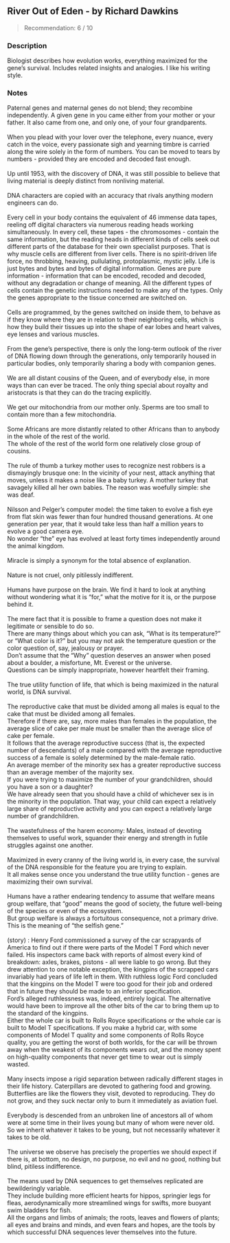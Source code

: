 ## River Out of Eden - by Richard Dawkins
> Recommendation: 6 / 10
    
### Description
Biologist describes how evolution works, everything maximized for the gene’s survival. Includes related insights and analogies. I like his writing style.
    
### Notes
Paternal genes and maternal genes do not blend; they recombine independently. A given gene in you came either from your mother or your father. It also came from one, and only one, of your four grandparents.<br>
<br>
When you plead with your lover over the telephone, every nuance, every catch in the voice, every passionate sigh and yearning timbre is carried along the wire solely in the form of numbers. You can be moved to tears by numbers - provided they are encoded and decoded fast enough.<br>
<br>
Up until 1953, with the discovery of DNA, it was still possible to believe that living material is deeply distinct from nonliving material.<br>
<br>
DNA characters are copied with an accuracy that rivals anything modern engineers can do.<br>
<br>
Every cell in your body contains the equivalent of 46 immense data tapes, reeling off digital characters via numerous reading heads working simultaneously. In every cell, these tapes - the chromosomes - contain the same information, but the reading heads in different kinds of cells seek out different parts of the database for their own specialist purposes. That is why muscle cells are different from liver cells. There is no spirit-driven life force, no throbbing, heaving, pullulating, protoplasmic, mystic jelly. Life is just bytes and bytes and bytes of digital information. Genes are pure information - information that can be encoded, recoded and decoded, without any degradation or change of meaning. All the different types of cells contain the genetic instructions needed to make any of the types. Only the genes appropriate to the tissue concerned are switched on.<br>
<br>
Cells are programmed, by the genes switched on inside them, to behave as if they know where they are in relation to their neighboring cells, which is how they build their tissues up into the shape of ear lobes and heart valves, eye lenses and various muscles.<br>
<br>
From the gene’s perspective, there is only the long-term outlook of the river of DNA flowing down through the generations, only temporarily housed in particular bodies, only temporarily sharing a body with companion genes.<br>
<br>
We are all distant cousins of the Queen, and of everybody else, in more ways than can ever be traced. The only thing special about royalty and aristocrats is that they can do the tracing explicitly.<br>
<br>
We get our mitochondria from our mother only. Sperms are too small to contain more than a few mitochondria.<br>
<br>
Some Africans are more distantly related to other Africans than to anybody in the whole of the rest of the world.<br>
The whole of the rest of the world form one relatively close group of cousins.<br>
<br>
The rule of thumb a turkey mother uses to recognize nest robbers is a dismayingly brusque one: In the vicinity of your nest, attack anything that moves, unless it makes a noise like a baby turkey. A mother turkey that savagely killed all her own babies. The reason was woefully simple: she was deaf.<br>
<br>
Nilsson and Pelger’s computer model: the time taken to evolve a fish eye from flat skin was fewer than four hundred thousand generations.  At one generation per year, that it would take less than half a million years to evolve a good camera eye.<br>
No wonder “the” eye has evolved at least forty times independently around the animal kingdom.<br>
<br>
Miracle is simply a synonym for the total absence of explanation.<br>
<br>
Nature is not cruel, only pitilessly indifferent.<br>
<br>
Humans have purpose on the brain. We find it hard to look at anything without wondering what it is “for,” what the motive for it is, or the purpose behind it.<br>
<br>
The mere fact that it is possible to frame a question does not make it legitimate or sensible to do so.<br>
There are many things about which you can ask, “What is its temperature?” or “What color is it?” but you may not ask the temperature question or the color question of, say, jealousy or prayer.<br>
Don’t assume that the “Why” question deserves an answer when posed about a boulder, a misfortune, Mt. Everest or the universe.<br>
Questions can be simply inappropriate, however heartfelt their framing.<br>
<br>
The true utility function of life, that which is being maximized in the natural world, is DNA survival.<br>
<br>
The reproductive cake that must be divided among all males is equal to the cake that must be divided among all females.<br>
Therefore if there are, say, more males than females in the population, the average slice of cake per male must be smaller than the average slice of cake per female.<br>
It follows that the average reproductive success (that is, the expected number of descendants) of a male compared with the average reproductive success of a female is solely determined by the male-female ratio.<br>
An average member of the minority sex has a greater reproductive success than an average member of the majority sex.<br>
If you were trying to maximize the number of your grandchildren, should you have a son or a daughter?<br>
We have already seen that you should have a child of whichever sex is in the minority in the population. That way, your child can expect a relatively large share of reproductive activity and you can expect a relatively large number of grandchildren.<br>
<br>
The wastefulness of the harem economy: Males, instead of devoting themselves to useful work, squander their energy and strength in futile struggles against one another.<br>
<br>
Maximized in every cranny of the living world is, in every case, the survival of the DNA responsible for the feature you are trying to explain.<br>
It all makes sense once you understand the true utility function - genes are maximizing their own survival.<br>
<br>
Humans have a rather endearing tendency to assume that welfare means group welfare, that “good” means the good of society, the future well-being of the species or even of the ecosystem.<br>
But group welfare is always a fortuitous consequence, not a primary drive. This is the meaning of “the selfish gene.”<br>
<br>
(story) : Henry Ford commissioned a survey of the car scrapyards of America to find out if there were parts of the Model T Ford which never failed. His inspectors came back with reports of almost every kind of breakdown: axles, brakes, pistons - all were liable to go wrong. But they drew attention to one notable exception, the kingpins of the scrapped cars invariably had years of life left in them. With ruthless logic Ford concluded that the kingpins on the Model T were too good for their job and ordered that in future they should be made to an inferior specification.<br>
Ford’s alleged ruthlessness was, indeed, entirely logical. The alternative would have been to improve all the other bits of the car to bring them up to the standard of the kingpins.<br>
Either the whole car is built to Rolls Royce specifications or the whole car is built to Model T specifications. If you make a hybrid car, with some components of Model T quality and some components of Rolls Royce quality, you are getting the worst of both worlds, for the car will be thrown away when the weakest of its components wears out, and the money spent on high-quality components that never get time to wear out is simply wasted.<br>
<br>
Many insects impose a rigid separation between radically different stages in their life history. Caterpillars are devoted to gathering food and growing. Butterflies are like the flowers they visit, devoted to reproducing. They do not grow, and they suck nectar only to burn it immediately as aviation fuel.<br>
<br>
Everybody is descended from an unbroken line of ancestors all of whom were at some time in their lives young but many of whom were never old.<br>
So we inherit whatever it takes to be young, but not necessarily whatever it takes to be old.<br>
<br>
The universe we observe has precisely the properties we should expect if there is, at bottom, no design, no purpose, no evil and no good, nothing but blind, pitiless indifference.<br>
<br>
The means used by DNA sequences to get themselves replicated are bewilderingly variable.<br>
They include building more efficient hearts for hippos, springier legs for fleas, aerodynamically more streamlined wings for swifts, more buoyant swim bladders for fish.<br>
All the organs and limbs of animals; the roots, leaves and flowers of plants; all eyes and brains and minds, and even fears and hopes, are the tools by which successful DNA sequences lever themselves into the future.
